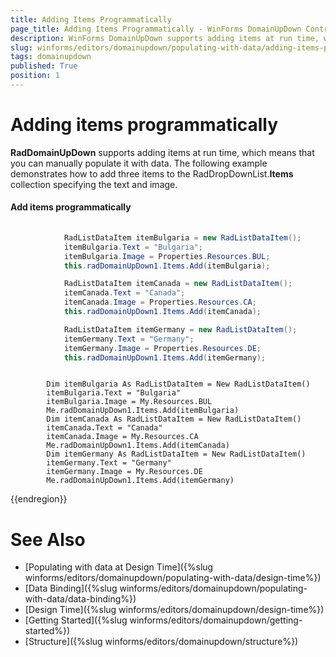 ```yaml
---
title: Adding Items Programmatically
page_title: Adding Items Programmatically - WinForms DomainUpDown Control
description: WinForms DomainUpDown supports adding items at run time, which means that you can manually populate it with data. 
slug: winforms/editors/domainupdown/populating-with-data/adding-items-programmatically
tags: domainupdown
published: True
position: 1 
---
```

 
# Adding items programmatically

**RadDomainUpDown** supports adding items at run time, which means that you can manually populate it with data. The following example demonstrates how to add three items to the RadDropDownList.**Items** collection specifying the text and image. 


#### Add items programmatically 


````C#
            
            RadListDataItem itemBulgaria = new RadListDataItem();
            itemBulgaria.Text = "Bulgaria";
            itemBulgaria.Image = Properties.Resources.BUL;
            this.radDomainUpDown1.Items.Add(itemBulgaria);

            RadListDataItem itemCanada = new RadListDataItem();
            itemCanada.Text = "Canada";
            itemCanada.Image = Properties.Resources.CA;
            this.radDomainUpDown1.Items.Add(itemCanada);

            RadListDataItem itemGermany = new RadListDataItem();
            itemGermany.Text = "Germany";
            itemGermany.Image = Properties.Resources.DE;
            this.radDomainUpDown1.Items.Add(itemGermany);

````
````VB.NET

        Dim itemBulgaria As RadListDataItem = New RadListDataItem()
        itemBulgaria.Text = "Bulgaria"
        itemBulgaria.Image = My.Resources.BUL
        Me.radDomainUpDown1.Items.Add(itemBulgaria)
        Dim itemCanada As RadListDataItem = New RadListDataItem()
        itemCanada.Text = "Canada"
        itemCanada.Image = My.Resources.CA
        Me.radDomainUpDown1.Items.Add(itemCanada)
        Dim itemGermany As RadListDataItem = New RadListDataItem()
        itemGermany.Text = "Germany"
        itemGermany.Image = My.Resources.DE
        Me.radDomainUpDown1.Items.Add(itemGermany)

````

{{endregion}} 

# See Also

* [Populating with data at Design Time]({%slug winforms/editors/domainupdown/populating-with-data/design-time%})
* [Data Binding]({%slug winforms/editors/domainupdown/populating-with-data/data-binding%})
* [Design Time]({%slug winforms/editors/domainupdown/design-time%}) 
* [Getting Started]({%slug winforms/editors/domainupdown/getting-started%})
* [Structure]({%slug winforms/editors/domainupdown/structure%})